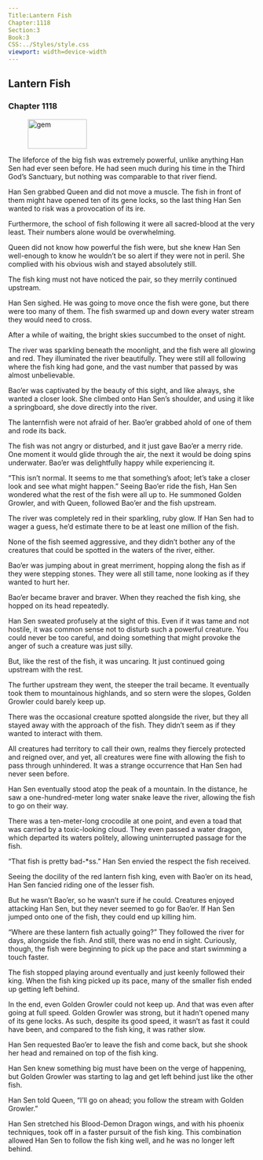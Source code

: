```yaml
---
Title:Lantern Fish 
Chapter:1118 
Section:3 
Book:3 
CSS:../Styles/style.css 
viewport: width=device-width
---
```

  
## Lantern Fish
### Chapter 1118
  
<figure>
	<img src="../Images/gem.gif" alt="gem" id="gem" width="120" height="60" />
</figure>
  

  
The lifeforce of the big fish was extremely powerful, unlike anything Han Sen had ever seen before. He had seen much during his time in the Third God’s Sanctuary, but nothing was comparable to that river fiend.

Han Sen grabbed Queen and did not move a muscle. The fish in front of them might have opened ten of its gene locks, so the last thing Han Sen wanted to risk was a provocation of its ire.

Furthermore, the school of fish following it were all sacred-blood at the very least. Their numbers alone would be overwhelming.

Queen did not know how powerful the fish were, but she knew Han Sen well-enough to know he wouldn’t be so alert if they were not in peril. She complied with his obvious wish and stayed absolutely still.

The fish king must not have noticed the pair, so they merrily continued upstream.

Han Sen sighed. He was going to move once the fish were gone, but there were too many of them. The fish swarmed up and down every water stream they would need to cross.

After a while of waiting, the bright skies succumbed to the onset of night.

The river was sparkling beneath the moonlight, and the fish were all glowing and red. They illuminated the river beautifully. They were still all following where the fish king had gone, and the vast number that passed by was almost unbelievable.

Bao’er was captivated by the beauty of this sight, and like always, she wanted a closer look. She climbed onto Han Sen’s shoulder, and using it like a springboard, she dove directly into the river.

The lanternfish were not afraid of her. Bao’er grabbed ahold of one of them and rode its back.

The fish was not angry or disturbed, and it just gave Bao’er a merry ride. One moment it would glide through the air, the next it would be doing spins underwater. Bao’er was delightfully happy while experiencing it.

“This isn’t normal. It seems to me that something’s afoot; let’s take a closer look and see what might happen.” Seeing Bao’er ride the fish, Han Sen wondered what the rest of the fish were all up to. He summoned Golden Growler, and with Queen, followed Bao’er and the fish upstream.

The river was completely red in their sparkling, ruby glow. If Han Sen had to wager a guess, he’d estimate there to be at least one million of the fish.

None of the fish seemed aggressive, and they didn’t bother any of the creatures that could be spotted in the waters of the river, either.

Bao’er was jumping about in great merriment, hopping along the fish as if they were stepping stones. They were all still tame, none looking as if they wanted to hurt her.

Bao’er became braver and braver. When they reached the fish king, she hopped on its head repeatedly.

Han Sen sweated profusely at the sight of this. Even if it was tame and not hostile, it was common sense not to disturb such a powerful creature. You could never be too careful, and doing something that might provoke the anger of such a creature was just silly.

But, like the rest of the fish, it was uncaring. It just continued going upstream with the rest.

The further upstream they went, the steeper the trail became. It eventually took them to mountainous highlands, and so stern were the slopes, Golden Growler could barely keep up.

There was the occasional creature spotted alongside the river, but they all stayed away with the approach of the fish. They didn’t seem as if they wanted to interact with them.

All creatures had territory to call their own, realms they fiercely protected and reigned over, and yet, all creatures were fine with allowing the fish to pass through unhindered. It was a strange occurrence that Han Sen had never seen before.

Han Sen eventually stood atop the peak of a mountain. In the distance, he saw a one-hundred-meter long water snake leave the river, allowing the fish to go on their way.

There was a ten-meter-long crocodile at one point, and even a toad that was carried by a toxic-looking cloud. They even passed a water dragon, which departed its waters politely, allowing uninterrupted passage for the fish.

“That fish is pretty bad-*ss.” Han Sen envied the respect the fish received.

Seeing the docility of the red lantern fish king, even with Bao’er on its head, Han Sen fancied riding one of the lesser fish.

But he wasn’t Bao’er, so he wasn’t sure if he could. Creatures enjoyed attacking Han Sen, but they never seemed to go for Bao’er. If Han Sen jumped onto one of the fish, they could end up killing him.

“Where are these lantern fish actually going?” They followed the river for days, alongside the fish. And still, there was no end in sight. Curiously, though, the fish were beginning to pick up the pace and start swimming a touch faster.

The fish stopped playing around eventually and just keenly followed their king. When the fish king picked up its pace, many of the smaller fish ended up getting left behind.

In the end, even Golden Growler could not keep up. And that was even after going at full speed. Golden Growler was strong, but it hadn’t opened many of its gene locks. As such, despite its good speed, it wasn’t as fast it could have been, and compared to the fish king, it was rather slow.

Han Sen requested Bao’er to leave the fish and come back, but she shook her head and remained on top of the fish king.

Han Sen knew something big must have been on the verge of happening, but Golden Growler was starting to lag and get left behind just like the other fish.

Han Sen told Queen, “I’ll go on ahead; you follow the stream with Golden Growler.”

Han Sen stretched his Blood-Demon Dragon wings, and with his phoenix techniques, took off in a faster pursuit of the fish king. This combination allowed Han Sen to follow the fish king well, and he was no longer left behind.